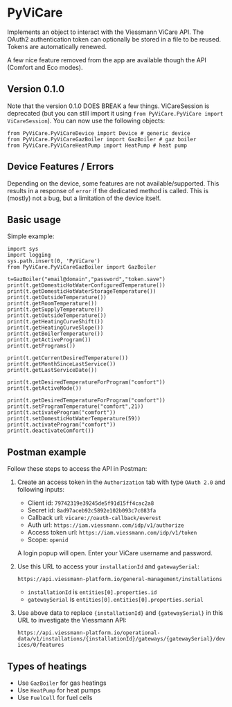 # PyViCare

Implements an object to interact with the Viessmann ViCare API.
The OAuth2 authentication token can optionally be stored in a file to be reused.
Tokens are automatically renewed.

A few nice feature removed from the app are available though the API (Comfort and Eco modes).

## Version 0.1.0
Note that the version 0.1.0 DOES BREAK a few things.
ViCareSession is deprecated (but you can still import it using `from PyViCare.PyViCare import ViCareSession`).
You can now use the following objects:
```
from PyViCare.PyViCareDevice import Device # generic device
from PyViCare.PyViCareGazBoiler import GazBoiler # gaz boiler
from PyViCare.PyViCareHeatPump import HeatPump # heat pump
```

## Device Features / Errors

Depending on the device, some features are not available/supported. This results in a response of `error` if the dedicated method is called. This is (mostly) not a bug, but a limitation of the device itself.

## Basic usage
Simple example:
```
import sys
import logging
sys.path.insert(0, 'PyViCare')
from PyViCare.PyViCareGazBoiler import GazBoiler

t=GazBoiler("email@domain","password","token.save")
print(t.getDomesticHotWaterConfiguredTemperature()) 
print(t.getDomesticHotWaterStorageTemperature())
print(t.getOutsideTemperature())
print(t.getRoomTemperature())
print(t.getSupplyTemperature())
print(t.getOutsideTemperature()) 
print(t.getHeatingCurveShift()) 
print(t.getHeatingCurveSlope()) 
print(t.getBoilerTemperature())
print(t.getActiveProgram())
print(t.getPrograms())

print(t.getCurrentDesiredTemperature())
print(t.getMonthSinceLastService())
print(t.getLastServiceDate())

print(t.getDesiredTemperatureForProgram("comfort"))
print(t.getActiveMode())

print(t.getDesiredTemperatureForProgram("comfort"))
print(t.setProgramTemperature("comfort",21))
print(t.activateProgram("comfort"))
print(t.setDomesticHotWaterTemperature(59))
print(t.activateProgram("comfort"))
print(t.deactivateComfort())
```

## Postman example

Follow these steps to access the API in Postman:

1. Create an access token in the `Authorization` tab with type `OAuth 2.0` and following inputs:

    - Client id: `79742319e39245de5f91d15ff4cac2a8`
    - Secret id: `8ad97aceb92c5892e102b093c7c083fa`
    - Callback url: `vicare://oauth-callback/everest`
    - Auth url: `https://iam.viessmann.com/idp/v1/authorize`
    - Access token url: `https://iam.viessmann.com/idp/v1/token`
    - Scope: `openid`

    A login popup will open. Enter your ViCare username and password.

2. Use this URL to access your `installationId` and `gatewaySerial`: 

    `https://api.viessmann-platform.io/general-management/installations`

    - `installationId` is `entities[0].properties.id`
    - `gatewaySerial` is `entities[0].entities[0].properties.serial`

3. Use above data to replace `{installationId}` and `{gatewaySerial}` in this URL to investigate the Viessmann API:

    `https://api.viessmann-platform.io/operational-data/v1/installations/{installationId}/gateways/{gatewaySerial}/devices/0/features`

## Types of heatings
- Use `GazBoiler` for gas heatings
- Use `HeatPump` for heat pumps
- Use `FuelCell` for fuel cells
